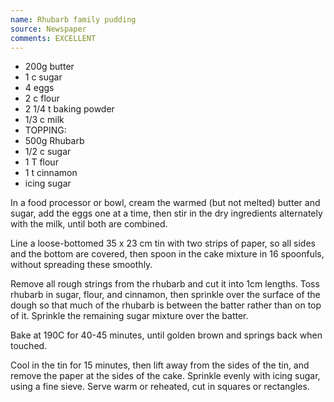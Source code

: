 ```yaml
---
name: Rhubarb family pudding
source: Newspaper
comments: EXCELLENT
---
```


* 200g butter
* 1 c sugar
* 4 eggs 
* 2 c flour 
* 2 1/4 t baking powder 
* 1/3 c milk 
* TOPPING:
* 500g Rhubarb
* 1/2 c sugar 
* 1 T flour 
* 1 t cinnamon 
* icing sugar

In a food processor or bowl, cream the warmed (but not melted) butter and sugar, add the eggs one at a time, then stir in the dry ingredients alternately with the milk, until both are combined.  

Line a loose-bottomed 35 x 23 cm  tin with two strips of paper, so all sides and the bottom are covered, then spoon in the cake mixture in 16 spoonfuls, without spreading these smoothly.  

Remove all rough strings from the rhubarb and cut it into 1cm lengths.  Toss rhubarb in sugar, flour, and cinnamon, then sprinkle over the surface of the dough so that much of the rhubarb is between the batter rather than on top of it.  Sprinkle the remaining sugar mixture over the batter.  

Bake at 190C for 40-45 minutes, until golden brown and springs back when touched.

Cool in the tin for 15 minutes, then lift away from the sides of the tin, and remove the paper at the sides of the cake.  Sprinkle evenly with icing sugar, using a fine sieve.  Serve warm or reheated, cut in squares or rectangles.

